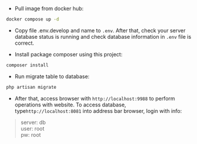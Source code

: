 - Pull image from docker hub:
```sh
docker compose up -d
```

- Copy file .env.develop and name to `.env`. After that, check your server database status is running and check database information in `.env` file is correct.
   
- Install package composer using this project:
```sh
composer install
```
  
- Run migrate table to database:
```sh
php artisan migrate
```  

- After that, access browser with `http://localhost:9988` to perform operations with website. To access database, type`http://localhost:8081` into address bar browser, login with info: 
>server: db  
>user: root  
>pw: root

